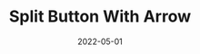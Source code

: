 ---
title: Split Button With Arrow
component: "buttons"
date: 2022-05-01
seo:
  page_title:
  meta_description:
  featured_image: /uploads/featured-image.jpg
  featured_image_alt:
hero:
  heading:
  body:
html_example:
  - |
    <a class="btn btn--split" href="/contact/">Contact Us <div class="btn__icon icon-md icon-stroke-white"><svg xmlns="http://www.w3.org/2000/svg" class="arrow-right" viewBox="0 0 24 24" aria-hidden="true"><path stroke-linecap="round" stroke-linejoin="round" stroke-width="2" d="M17 8l4 4m0 0l-4 4m4-4H3"/></svg></div></a>
css_example:
  - |
    .btn {
      position: relative;
      z-index: 1;
      display: inline-block;
      font-family: $secondary-font;
      font-size: .9rem;
      text-transform: uppercase;
      letter-spacing: 2px;
      font-weight: 700;
      padding: $ic--100 $ic-400;
      text-decoration: none;
      transition: $transition;
      width: fit-content;

      &:hover,
      &:focus {
        transition: $transition;
      }
    }

    .btn--split {
      display: flex;
      font-size: .75rem;
      padding: $ic-100 $ic-400;
      border: none;
      color: $primary-color;
      background-color: $body-black;

      &::after {
        content: "";
        position: absolute;
        top: 0;
        left: calc(100% + 3px);
        background-color: $primary-color;
        height: 100%;
        aspect-ratio: 1/1;
        transition: $transition;
      }

      &:hover,
      &:focus {
        .btn__icon {
          transform: translateX(8px);
        }

        &::after {
          transform: translateX(8px) rotate(45deg);
        }
      }
    }

    .btn__icon {
      position: absolute;
      left: calc(100% + 18px);
      z-index: 1;
      transition: $transition;
    }
---